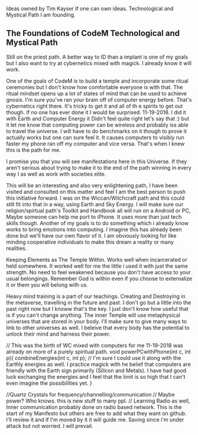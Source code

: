 Ideas owned by Tim Kayser if one can own ideas.
Technological and Mystical Path I am founding.

   The Foundations of CodeM
Technological and Mystical Path
--------------------------------

Still on the priest path.
A better way to ID than a implant is one of my goals but I also want 
to try at cybernetics mixed with magick. I already know it will work.

One of the goals of CodeM is to build a temple and incorporate some ritual ceremonies but I don't know
how comfortable everyone is with that. The ritual mindset opens up a lot of states of mind that can
be used to achieve gnosis. I'm sure you've ran your brain off of computer energy before. That's cybernetics right there. It's tricky to get it and all of th
e spirits to get out though. If no one has ever done it I would be surprised. 11-19-2018. I did it with Earth and Computer Energy it Didn't feel quite right let's say that :)
but it let me know that computing power can be wireless and probably iss able to travel the universe. I will have to do benchmarks on it though to prove it actually works but one
can sure feel it. It causes computers to visibly run faster my phone ran off my computer and vice versa. That's when I knew this is the path for me.
 
I promise you that you will see manifestations here in this Universe.
If they aren't serious about trying to make it to the end of the path winning in every way I 
as well as work with societies elite.

This will be an interesting and also very enlightening path, I have been visited and consulted on this matter and feel I am the best person to push this initiative 
forward. I was on the Wiccan/Witchcraft path and this could still fit into that in a way, using Earth and Sky Energy. I will make sure our religion/spirtual path's
Toolkit and Handbook all will run on a Android or PC, Maybe someone can help me port to iPhone. It uses more than just tech skills though.
Another of my goals is to do something which i already know works to bring emotions into computing. I imagine this has already been done but we'll have our own
flavor of it. I am obviously looking for like minding cooperative individuals to make this dream a reality or many realities.

Keeping Elements as The Temple Within. Works well when incarcerated or held somewhere. It worked well for me the little i used it with just the same strength. 
No need to feel weakened because you don't have access to your usual belongings. Remember God is within even if you choose to externalize it or them you will belong with us.

Heavy mind training is a part of our teachings. Creating and Destroying in the metaverse, travelling in the future and past. I don't go but a little into the past right now but I knoww that's the key. 
I just don't know how useful that is if you can't change anything.
The inner Temple will use metaphysical universes that are stored in your body. I'll make sure to give many ways to link to other universes as well. I beleive that every body has the potential to unlock their mind and harness their power.



// This was the birth of WC mixed with computers for me 11-19-2018 was already on more of a purely spiritual path.
void powerPCwithPhone(int c, int p){
	combineEnergies(int c, int p);
	// I'm sure I could use it along with the Earthly energies as well. I practice magick with he belief that computers are friendly with the Earth sign primarily (Silicon and Metals). I have had good luck exchanging the energies and I feel that the limit is so high that I can't even imagine the possibilities yet.
}

//Quartz Crystals for frequency/channelling/communication
// Maybe power? Who knows. this is new stuff to many ppl.
// Learning Radio as well, Inner communication probably done on radio based network.
This is the start of my Manifesto but others are free to add what they want on github. I'll review it and if I'm moved by it it will guide me.
Saving since i'm under attack but not worried. I will prevail.
